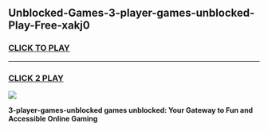 
## Unblocked-Games-3-player-games-unblocked-Play-Free-xakj0
<h3>
<a href="https://premium76.site?title=3-player-games-unblocked&ref=10A">CLICK TO PLAY</a></h3>
<hr>

<h3>
<a href="https://premium76.site?title=3-player-games-unblocked&ref=10A">CLICK 2 PLAY</a>
  
</h3>

<a href="https://premium76.site?title=3-player-games-unblocked&ref=10A"><img src="https://clearcache.store/games.png"></a>


**3-player-games-unblocked games unblocked: Your Gateway to Fun and Accessible Online Gaming**
